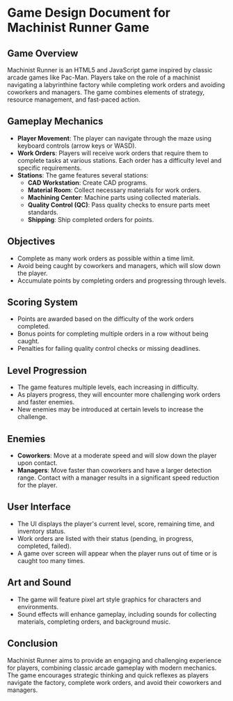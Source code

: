 # Game Design Document for Machinist Runner Game

## Game Overview
Machinist Runner is an HTML5 and JavaScript game inspired by classic arcade games like Pac-Man. Players take on the role of a machinist navigating a labyrinthine factory while completing work orders and avoiding coworkers and managers. The game combines elements of strategy, resource management, and fast-paced action.

## Gameplay Mechanics
- **Player Movement**: The player can navigate through the maze using keyboard controls (arrow keys or WASD).
- **Work Orders**: Players will receive work orders that require them to complete tasks at various stations. Each order has a difficulty level and specific requirements.
- **Stations**: The game features several stations:
  - **CAD Workstation**: Create CAD programs.
  - **Material Room**: Collect necessary materials for work orders.
  - **Machining Center**: Machine parts using collected materials.
  - **Quality Control (QC)**: Pass quality checks to ensure parts meet standards.
  - **Shipping**: Ship completed orders for points.
  
## Objectives
- Complete as many work orders as possible within a time limit.
- Avoid being caught by coworkers and managers, which will slow down the player.
- Accumulate points by completing orders and progressing through levels.

## Scoring System
- Points are awarded based on the difficulty of the work orders completed.
- Bonus points for completing multiple orders in a row without being caught.
- Penalties for failing quality control checks or missing deadlines.

## Level Progression
- The game features multiple levels, each increasing in difficulty.
- As players progress, they will encounter more challenging work orders and faster enemies.
- New enemies may be introduced at certain levels to increase the challenge.

## Enemies
- **Coworkers**: Move at a moderate speed and will slow down the player upon contact.
- **Managers**: Move faster than coworkers and have a larger detection range. Contact with a manager results in a significant speed reduction for the player.

## User Interface
- The UI displays the player's current level, score, remaining time, and inventory status.
- Work orders are listed with their status (pending, in progress, completed, failed).
- A game over screen will appear when the player runs out of time or is caught too many times.

## Art and Sound
- The game will feature pixel art style graphics for characters and environments.
- Sound effects will enhance gameplay, including sounds for collecting materials, completing orders, and background music.

## Conclusion
Machinist Runner aims to provide an engaging and challenging experience for players, combining classic arcade gameplay with modern mechanics. The game encourages strategic thinking and quick reflexes as players navigate the factory, complete work orders, and avoid their coworkers and managers.